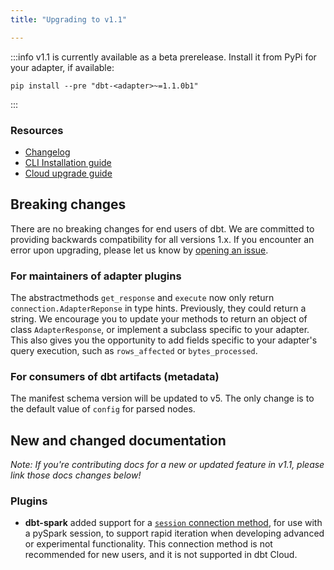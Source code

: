 ```yaml
---
title: "Upgrading to v1.1"

---
```


:::info
v1.1 is currently available as a beta prerelease. Install it from PyPi for your adapter, if available:
```
pip install --pre "dbt-<adapter>~=1.1.0b1"
```
:::

### Resources

- [Changelog](https://github.com/dbt-labs/dbt-core/blob/HEAD/CHANGELOG.md)
- [CLI Installation guide](/dbt-cli/install/overview)
- [Cloud upgrade guide](/docs/dbt-cloud/cloud-configuring-dbt-cloud/cloud-choosing-a-dbt-version)

## Breaking changes

There are no breaking changes for end users of dbt. We are committed to providing backwards compatibility for all versions 1.x. If you encounter an error upon upgrading, please let us know by [opening an issue](https://github.com/dbt-labs/dbt-core/issues/new).

### For maintainers of adapter plugins

The abstractmethods `get_response` and `execute` now only return `connection.AdapterReponse` in type hints. Previously, they could return a string. We encourage you to update your methods to return an object of class `AdapterResponse`, or implement a subclass specific to your adapter. This also gives you the opportunity to add fields specific to your adapter's query execution, such as `rows_affected` or `bytes_processed`.

### For consumers of dbt artifacts (metadata)

The manifest schema version will be updated to v5. The only change is to the default value of `config` for parsed nodes.

## New and changed documentation

_Note: If you're contributing docs for a new or updated feature in v1.1, please link those docs changes below!_

### Plugins

- **dbt-spark** added support for a [`session` connection method](spark-profile#session), for use with a pySpark session, to support rapid iteration when developing advanced or experimental functionality. This connection method is not recommended for new users, and it is not supported in dbt Cloud.

